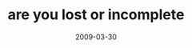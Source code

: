 ---
layout: base.njk
title : 'are you lost or incomplete' 
view_title : 'are you lost or incomplete' 
year : '2009' 
date : '2009-03-30' 
img_file : '/drawing/areyoulostorincomplete.png' 
html_file : 'areyoulostorincomplete' 
next_html : 'unstoppable.html' 
year_order : '110' 
permalink : "title/{{html_file}}.html"
---